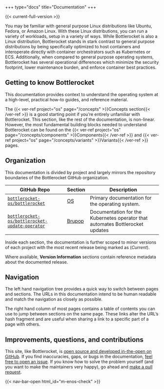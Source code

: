 +++
type="docs"
title="Documentation"
+++

{{< current-full-version >}}

You may be familiar with general purpose Linux distributions like Ubuntu, Fedora, or Amazon Linux.
With these Linux distributions, you can run a variety of workloads, setup in a variety of ways.
While Bottlerocket is also a Linux distribution, Bottlerocket stands in stark contrast to general purpose distributions by being specifically optimized to host containers and interoperate directly with container orchestrators such as Kubernetes or ECS.
Additionally, when compared to general purpose operating systems, Bottlerocket has several operational differences which minimize the security footprint, lower maintenance burden, and enforce container best practices.

## Getting to know Bottlerocket

This documentation provides context to understand the operating system at a high-level, practical how-to guides, and reference material.

The {{< ver-ref project="os" page="/concepts" >}}Concepts section{{< /ver-ref >}} is a good starting point if you’re entirely unfamiliar with Bottlerocket. 
This section, like the rest of the documentation, is non-linear.
However, the most fundamental building blocks needed to understand Bottlerocket can be found on the {{< ver-ref project="os" page="/concepts/components" >}}Components{{< /ver-ref >}} and {{< ver-ref project="os" page="/concepts/variants" >}}Variants{{< /ver-ref >}} pages.

## Organization

This documentation is divided by project and largely mirrors the repository boundaries of the Bottlerocket GitHub organization.

| GitHub Repo | Section | Description |
|-------------|---------------|-------------|
| [`bottlerocket-os/bottlerocket`](https://github.com/bottlerocket-os/bottlerocket) | [OS](./os/)  | Primary documentation for the operating system. |
| [`bottlerocket-os/bottlerocket-update-operator`](https://github.com/bottlerocket-os/bottlerocket-update-operator) | [Brupop](./brupop/)  | Documentation for the Kubernetes operator that automates Bottlerocket updates  |

Inside each section, the documentation is further scoped to minor versions of each project with the most recent release being marked as (*Current*).

Where available, **Version Information** sections contain reference metadata about the documented release.

## Navigation

The left hand navigation tree provides a quick way to switch between pages and sections.
The URLs in this documentation intend to be human readable and match the navigation as closely as possible.

The right hand column of most pages contains a table of contents you can use to jump between sections on the same page.
These links alter the URL’s hash fragment and are useful when sharing a link to a specific part of a page with others.

## Improvements, questions, and contributions

This site, like Bottlerocket, is [open source and developed in-the-open on GitHub](https://github.com/bottlerocket-os/project-website).
If you find inaccuracies, gaps, or bugs in the documentation, [feel free to open an issue](https://github.com/bottlerocket-os/project-website/issues).
If you know how to solve the problem yourself (and you want to make the maintainers very happy), go ahead and [make a pull request](https://github.com/bottlerocket-os/project-website/pulls).

{{< nav-bar-open html_id="m-enos-check" >}}
